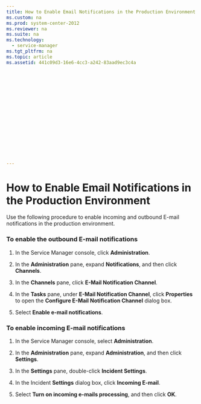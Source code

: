 ```yaml
---
title: How to Enable Email Notifications in the Production Environment
ms.custom: na
ms.prod: system-center-2012
ms.reviewer: na
ms.suite: na
ms.technology: 
  - service-manager
ms.tgt_pltfrm: na
ms.topic: article
ms.assetid: 441c09d3-16e6-4cc3-a242-83aad9ec3c4a


















---
```

# How to Enable Email Notifications in the Production Environment
Use the following procedure to enable incoming and outbound E\-mail notifications in the production environment.  
  
### To enable the outbound E\-mail notifications  
  
1.  In the Service Manager console, click **Administration**.  
  
2.  In the **Administration** pane, expand **Notifications**, and then click **Channels**.  
  
3.  In the **Channels** pane, click **E\-Mail Notification Channel**.  
  
4.  In the **Tasks** pane, under **E\-Mail Notification Channel**, click **Properties** to open the **Configure E\-Mail Notification Channel** dialog box.  
  
5.  Select **Enable e\-mail notifications**.  
  
### To enable incoming E\-mail notifications  
  
1.  In the Service Manager console, select **Administration**.  
  
2.  In the **Administration** pane, expand **Administration**, and then click **Settings**.  
  
3.  In the **Settings** pane, double\-click **Incident Settings**.  
  
4.  In the Incident **Settings** dialog box, click **Incoming E\-mail**.  
  
5.  Select **Turn on incoming e\-mails processing**, and then click **OK**.